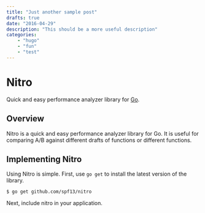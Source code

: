 ```yaml
---
title: "Just another sample post"
drafts: true
date: "2016-04-29"
description: "This should be a more useful description"
categories:
    - "hugo"
    - "fun"
    - "test"
---
```

# Nitro

Quick and easy performance analyzer library for [Go](http://golang.org/).

## Overview

Nitro is a quick and easy performance analyzer library for Go.
It is useful for comparing A/B against different drafts of functions
or different functions.

## Implementing Nitro

Using Nitro is simple. First, use `go get` to install the latest version
of the library.

    $ go get github.com/spf13/nitro

Next, include nitro in your application.

